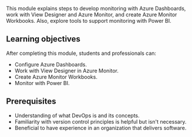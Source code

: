 This module explains steps to develop monitoring with Azure Dashboards, work with View Designer and Azure Monitor, and create Azure Monitor Workbooks. Also, explore tools to support monitoring with Power BI.

## Learning objectives

After completing this module, students and professionals can:

- Configure Azure Dashboards.
- Work with View Designer in Azure Monitor.
- Create Azure Monitor Workbooks.
- Monitor with Power BI.

## Prerequisites

- Understanding of what DevOps is and its concepts.
- Familiarity with version control principles is helpful but isn't necessary.
- Beneficial to have experience in an organization that delivers software.
